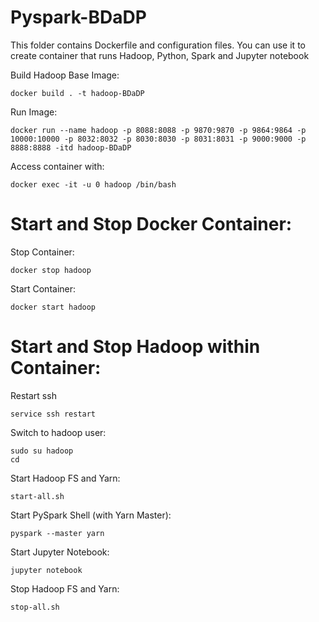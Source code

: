 # Pyspark-BDaDP

This folder contains Dockerfile and configuration files. You can use it to create container that runs Hadoop, Python, Spark and Jupyter notebook

Build Hadoop Base Image:
```
docker build . -t hadoop-BDaDP
```

Run Image:
```
docker run --name hadoop -p 8088:8088 -p 9870:9870 -p 9864:9864 -p 10000:10000 -p 8032:8032 -p 8030:8030 -p 8031:8031 -p 9000:9000 -p 8888:8888 -itd hadoop-BDaDP
```

Access container with:
```
docker exec -it -u 0 hadoop /bin/bash
```

# Start and Stop Docker Container:
Stop Container:
```
docker stop hadoop
```

Start Container:
```
docker start hadoop
```

# Start and Stop Hadoop within Container:

Restart ssh
```
service ssh restart
```

Switch to hadoop user:
```
sudo su hadoop
cd
```

Start Hadoop FS and Yarn:
```
start-all.sh
```

Start PySpark Shell (with Yarn Master):
```
pyspark --master yarn
```

Start Jupyter Notebook:
```
jupyter notebook
````

Stop Hadoop FS and Yarn:
```
stop-all.sh
```
